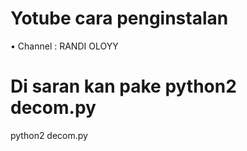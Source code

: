 # Yotube cara penginstalan

• Channel : RANDI OLOYY

# Di saran kan pake python2 decom.py

python2 decom.py
